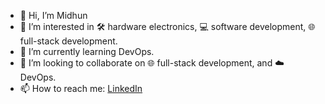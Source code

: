 - 👋 Hi, I’m Midhun
-  👀 I’m interested in 🛠️ hardware electronics, 💻 software development, 🌐 full-stack development.
-  🌱 I’m currently learning DevOps.
-  💞️ I’m looking to collaborate on 🌐 full-stack development, and ☁️ DevOps.
-  📫 How to reach me: [LinkedIn](https://www.linkedin.com/in/midhunrajm)

<!---
midhun-r/midhun-r is a ✨ special ✨ repository because its `README.md` (this file) appears on your GitHub profile.
You can click the Preview link to take a look at your changes.
--->
